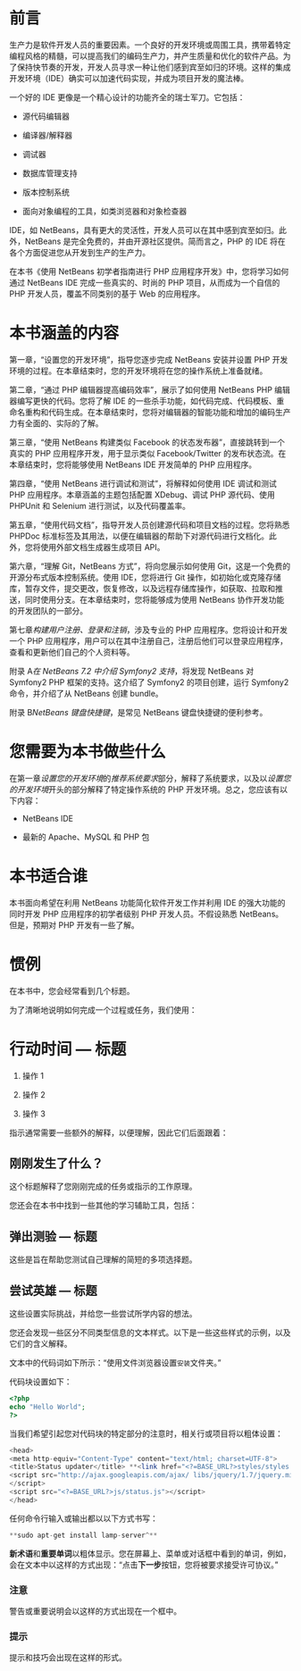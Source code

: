 # 前言

生产力是软件开发人员的重要因素。一个良好的开发环境或周围工具，携带着特定编程风格的精髓，可以提高我们的编码生产力，并产生质量和优化的软件产品。为了保持快节奏的开发，开发人员寻求一种让他们感到宾至如归的环境。这样的集成开发环境（IDE）确实可以加速代码实现，并成为项目开发的魔法棒。

一个好的 IDE 更像是一个精心设计的功能齐全的瑞士军刀。它包括：

+   源代码编辑器

+   编译器/解释器

+   调试器

+   数据库管理支持

+   版本控制系统

+   面向对象编程的工具，如类浏览器和对象检查器

IDE，如 NetBeans，具有更大的灵活性，开发人员可以在其中感到宾至如归。此外，NetBeans 是完全免费的，并由开源社区提供。简而言之，PHP 的 IDE 将在各个方面促进您从开发到生产的生产力。

在本书《使用 NetBeans 初学者指南进行 PHP 应用程序开发》中，您将学习如何通过 NetBeans IDE 完成一些真实的、时尚的 PHP 项目，从而成为一个自信的 PHP 开发人员，覆盖不同类别的基于 Web 的应用程序。

# 本书涵盖的内容

第一章，“设置您的开发环境”，指导您逐步完成 NetBeans 安装并设置 PHP 开发环境的过程。在本章结束时，您的开发环境将在您的操作系统上准备就绪。

第二章，“通过 PHP 编辑器提高编码效率”，展示了如何使用 NetBeans PHP 编辑器编写更快的代码。您将了解 IDE 的一些杀手功能，如代码完成、代码模板、重命名重构和代码生成。在本章结束时，您将对编辑器的智能功能和增加的编码生产力有全面的、实际的了解。

第三章，“使用 NetBeans 构建类似 Facebook 的状态发布器”，直接跳转到一个真实的 PHP 应用程序开发，用于显示类似 Facebook/Twitter 的发布状态流。在本章结束时，您将能够使用 NetBeans IDE 开发简单的 PHP 应用程序。

第四章，“使用 NetBeans 进行调试和测试”，将解释如何使用 IDE 调试和测试 PHP 应用程序。本章涵盖的主题包括配置 XDebug、调试 PHP 源代码、使用 PHPUnit 和 Selenium 进行测试，以及代码覆盖率。

第五章，“使用代码文档”，指导开发人员创建源代码和项目文档的过程。您将熟悉 PHPDoc 标准标签及其用法，以便在编辑器的帮助下对源代码进行文档化。此外，您将使用外部文档生成器生成项目 API。

第六章，“理解 Git，NetBeans 方式”，将向您展示如何使用 Git，这是一个免费的开源分布式版本控制系统。使用 IDE，您将进行 Git 操作，如初始化或克隆存储库，暂存文件，提交更改，恢复修改，以及远程存储库操作，如获取、拉取和推送，同时使用分支。在本章结束时，您将能够成为使用 NetBeans 协作开发功能的开发团队的一部分。

第七章*构建用户注册、登录和注销*，涉及专业的 PHP 应用程序。您将设计和开发一个 PHP 应用程序，用户可以在其中注册自己，注册后他们可以登录应用程序，查看和更新他们自己的个人资料等。

附录 A*在 NetBeans 7.2 中介绍 Symfony2 支持*，将发现 NetBeans 对 Symfony2 PHP 框架的支持。这介绍了 Symfony2 的项目创建，运行 Symfony2 命令，并介绍了从 NetBeans 创建 bundle。

附录 B*NetBeans 键盘快捷键*，是常见 NetBeans 键盘快捷键的便利参考。

# 您需要为本书做些什么

在第一章*设置您的开发环境*的*推荐系统要求*部分，解释了系统要求，以及以*设置您的开发环境*开头的部分解释了特定操作系统的 PHP 开发环境。总之，您应该有以下内容：

+   NetBeans IDE

+   最新的 Apache、MySQL 和 PHP 包

# 本书适合谁

本书面向希望在利用 NetBeans 功能简化软件开发工作并利用 IDE 的强大功能的同时开发 PHP 应用程序的初学者级别 PHP 开发人员。不假设熟悉 NetBeans。但是，预期对 PHP 开发有一些了解。

# 惯例

在本书中，您会经常看到几个标题。

为了清晰地说明如何完成一个过程或任务，我们使用：

# 行动时间 — 标题

1.  操作 1

1.  操作 2

1.  操作 3

指示通常需要一些额外的解释，以便理解，因此它们后面跟着：

## 刚刚发生了什么？

这个标题解释了您刚刚完成的任务或指示的工作原理。

您还会在本书中找到一些其他的学习辅助工具，包括：

## 弹出测验 — 标题

这些是旨在帮助您测试自己理解的简短的多项选择题。

## 尝试英雄 — 标题

这些设置实际挑战，并给您一些尝试所学内容的想法。

您还会发现一些区分不同类型信息的文本样式。以下是一些这些样式的示例，以及它们的含义解释。

文本中的代码词如下所示：“使用文件浏览器设置`安装`文件夹。”

代码块设置如下：

```php
<?php
echo "Hello World";
?>

```

当我们希望引起您对代码块的特定部分的注意时，相关行或项目将以粗体设置：

```php
<head>
<meta http-equiv="Content-Type" content="text/html; charset=UTF-8">
<title>Status updater</title> **<link href="<?=BASE_URL?>styles/styles.css" media="screen" rel="stylesheet" type="text/css" />
<script src="http://ajax.googleapis.com/ajax/ libs/jquery/1.7/jquery.min.js">**
</script>
<script src="<?=BASE_URL?>js/status.js"></script>
</head>

```

任何命令行输入或输出都以以下方式书写：

```php
**sudo apt-get install lamp-server^**

```

**新术语**和**重要单词**以粗体显示。您在屏幕上、菜单或对话框中看到的单词，例如，会在文本中以这样的方式出现：“点击**下一步**按钮，您将被要求接受许可协议。”

### 注意

警告或重要说明会以这样的方式出现在一个框中。

### 提示

提示和技巧会出现在这样的形式。
